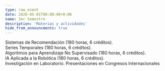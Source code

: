 ```yaml
---
type: raw_event
date: 2026-05-01T00:00:00+0:00
name: 3er Semestre
description: 'Materias y actividades'
hide_from_announcments: true
---
```

Sistemas de Recomendación (180 horas, 6 créditos).<br />
Series Temporales (180 horas, 6 créditos).<br />
Algoritmos para Aprendizaje No Supervisado (180 horas, 6 créditos).<br />
IA Aplicada a la Robótica (180 horas, 6 créditos).<br />
Investigación en Laboratorio.
Presentaciones en Congresos Internacionales

